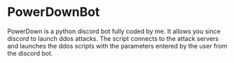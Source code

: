 # PowerDownBot
 PowerDown is a python discord bot fully coded by me. It allows you since discord to launch ddos ​​attacks. The script connects to the attack servers and launches the ddos ​​scripts with the parameters entered by the user from the discord bot.
